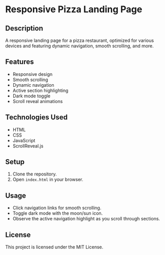 # Responsive Pizza Landing Page

## Description
A responsive landing page for a pizza restaurant, optimized for various devices and featuring dynamic navigation, smooth scrolling, and more.

## Features
- Responsive design
- Smooth scrolling
- Dynamic navigation
- Active section highlighting
- Dark mode toggle
- Scroll reveal animations

## Technologies Used
- HTML
- CSS
- JavaScript
- ScrollReveal.js

## Setup
1. Clone the repository.
2. Open `index.html` in your browser.

## Usage
- Click navigation links for smooth scrolling.
- Toggle dark mode with the moon/sun icon.
- Observe the active navigation highlight as you scroll through sections.

## License
This project is licensed under the MIT License.
